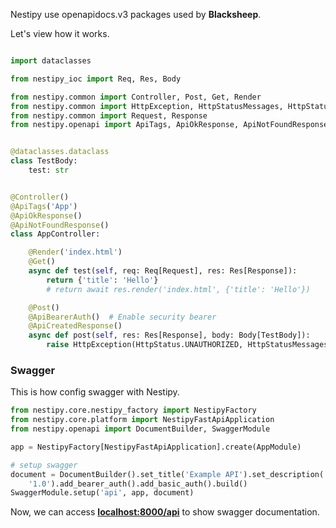 Nestipy use openapidocs.v3 packages used by **Blacksheep**.

Let's view how it works.

```python

import dataclasses

from nestipy_ioc import Req, Res, Body

from nestipy.common import Controller, Post, Get, Render
from nestipy.common import HttpException, HttpStatusMessages, HttpStatus
from nestipy.common import Request, Response
from nestipy.openapi import ApiTags, ApiOkResponse, ApiNotFoundResponse, ApiCreatedResponse, ApiBearerAuth


@dataclasses.dataclass
class TestBody:
    test: str


@Controller()
@ApiTags('App')
@ApiOkResponse()
@ApiNotFoundResponse()
class AppController:

    @Render('index.html')
    @Get()
    async def test(self, req: Req[Request], res: Res[Response]):
        return {'title': 'Hello'}
        # return await res.render('index.html', {'title': 'Hello'})

    @Post()
    @ApiBearerAuth()  # Enable security bearer
    @ApiCreatedResponse()
    async def post(self, res: Res[Response], body: Body[TestBody]):
        raise HttpException(HttpStatus.UNAUTHORIZED, HttpStatusMessages.UNAUTHORIZED)
```

### Swagger

This is how config swagger with Nestipy.

```python
from nestipy.core.nestipy_factory import NestipyFactory
from nestipy.core.platform import NestipyFastApiApplication
from nestipy.openapi import DocumentBuilder, SwaggerModule

app = NestipyFactory[NestipyFastApiApplication].create(AppModule)

# setup swagger
document = DocumentBuilder().set_title('Example API').set_description('The API description').set_version(
    '1.0').add_bearer_auth().add_basic_auth().build()
SwaggerModule.setup('api', app, document)
```

Now, we can access **[localhost:8000/api](http://localhost:8000/api)** to show swagger documentation.